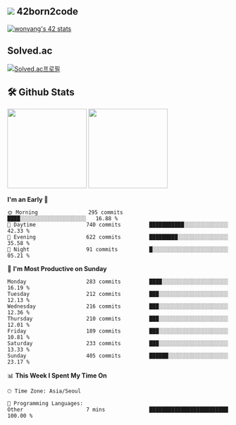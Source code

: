
## <img src="https://img.shields.io/badge/-000000?style=flat&logo=42&logoColor=white"> 42born2code
[![wonyang's 42 stats](https://badge42.vercel.app/api/v2/cl5nhe5b6007809kydha7ht42/stats?cursusId=21&coalitionId=88)](https://profile.intra.42.fr/users/wonyang)

## Solved.ac
[![Solved.ac프로필](http://mazassumnida.wtf/api/v2/generate_badge?boj=bennyws)](https://solved.ac/bennyws)

## 🛠️ Github Stats
<p>
  <img height="180em" src="https://github-readme-stats-veggie-garden.vercel.app/api?username=gemstoneyang&show_icons=true&include_all_commits=true&bg_color=30,e96443,904e95&title_color=fff&text_color=fff">
  <img height="180em" src="https://github-readme-stats-veggie-garden.vercel.app/api/top-langs/?username=gemstoneyang&layout=compact&bg_color=30,e96443,904e95&title_color=fff&text_color=fff">
</p>

<!--START_SECTION:waka-->
**I'm an Early 🐤** 

```text
🌞 Morning                295 commits         ████░░░░░░░░░░░░░░░░░░░░░   16.88 % 
🌆 Daytime                740 commits         ███████████░░░░░░░░░░░░░░   42.33 % 
🌃 Evening                622 commits         █████████░░░░░░░░░░░░░░░░   35.58 % 
🌙 Night                  91 commits          █░░░░░░░░░░░░░░░░░░░░░░░░   05.21 % 
```
📅 **I'm Most Productive on Sunday** 

```text
Monday                   283 commits         ████░░░░░░░░░░░░░░░░░░░░░   16.19 % 
Tuesday                  212 commits         ███░░░░░░░░░░░░░░░░░░░░░░   12.13 % 
Wednesday                216 commits         ███░░░░░░░░░░░░░░░░░░░░░░   12.36 % 
Thursday                 210 commits         ███░░░░░░░░░░░░░░░░░░░░░░   12.01 % 
Friday                   189 commits         ███░░░░░░░░░░░░░░░░░░░░░░   10.81 % 
Saturday                 233 commits         ███░░░░░░░░░░░░░░░░░░░░░░   13.33 % 
Sunday                   405 commits         ██████░░░░░░░░░░░░░░░░░░░   23.17 % 
```


📊 **This Week I Spent My Time On** 

```text
🕑︎ Time Zone: Asia/Seoul

💬 Programming Languages: 
Other                    7 mins              █████████████████████████   100.00 % 
```


<!--END_SECTION:waka-->
